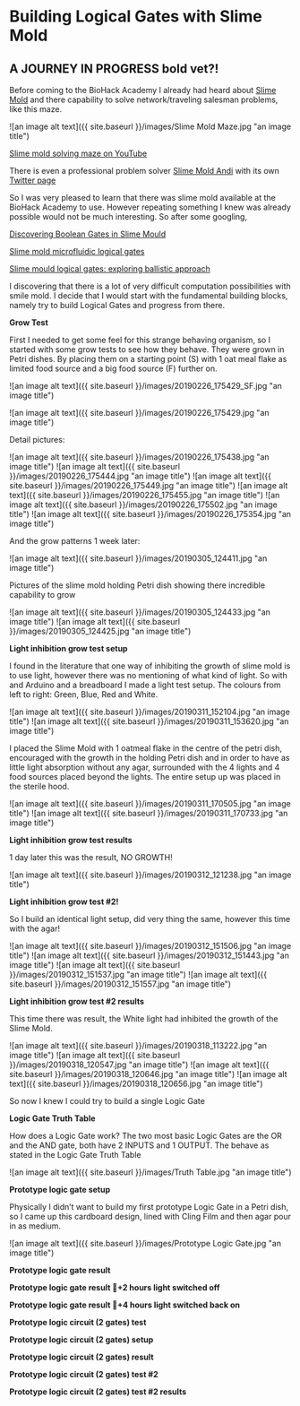 # Building Logical Gates with Slime Mold

## A JOURNEY IN PROGRESS   **bold**    **vet?!**


Before coming to the BioHack Academy I already had heard about [Slime Mold](https://en.wikipedia.org/wiki/Slime_mold) and there capability to solve network/traveling salesman problems, like this maze. 

![an image alt text]({{ site.baseurl }}/images/Slime Mold Maze.jpg "an image title")

[Slime mold solving maze on YouTube](https://www.youtube.com/watch?v=5UfMU9TsoEM)

There is even a professional problem solver [Slime Mold Andi](https://medium.com/@slime_mold_Andi) with its own [Twitter page](https://twitter.com/slimemoldandi)

So I was very pleased to learn that there was slime mold available at the BioHack Academy to use. However repeating something I knew was already possible would not be much interesting. So after some googling,

[Discovering Boolean Gates in Slime Mould](https://arxiv.org/pdf/1607.02168.pdf)

[Slime mold microfluidic logical gates](https://www.researchgate.net/publication/260914318_Slime_mold_microfluidic_logical_gates)

[Slime mould logical gates: exploring ballistic approach](https://arxiv.org/abs/1005.2301)

I discovering that there is a lot of very difficult computation possibilities with smile mold.  I decide that I would start with the fundamental building blocks, namely try to build Logical Gates and progress from there.

**Grow Test**

First I needed to get some feel for this strange behaving organism, so I started with some grow tests to see how they behave. They were grown in Petri dishes. By placing them on a starting point  (S) with 1 oat meal flake as limited food source and a big food source (F) further on.

![an image alt text]({{ site.baseurl }}/images/20190226_175429_SF.jpg "an image title")

![an image alt text]({{ site.baseurl }}/images/20190226_175429.jpg "an image title")

Detail pictures:

![an image alt text]({{ site.baseurl }}/images/20190226_175438.jpg "an image title")
![an image alt text]({{ site.baseurl }}/images/20190226_175444.jpg "an image title")
![an image alt text]({{ site.baseurl }}/images/20190226_175449.jpg "an image title")
![an image alt text]({{ site.baseurl }}/images/20190226_175455.jpg "an image title")
![an image alt text]({{ site.baseurl }}/images/20190226_175502.jpg "an image title")
![an image alt text]({{ site.baseurl }}/images/20190226_175354.jpg "an image title")

And the grow patterns 1 week later:

![an image alt text]({{ site.baseurl }}/images/20190305_124411.jpg "an image title")

Pictures of the slime mold holding Petri dish showing there incredible capability to grow 

![an image alt text]({{ site.baseurl }}/images/20190305_124433.jpg "an image title")
![an image alt text]({{ site.baseurl }}/images/20190305_124425.jpg "an image title")

**Light inhibition grow test setup**

I found in the literature that one way of inhibiting the growth of slime mold is to use light, however there was no mentioning of what kind of light. So with and Arduino and a breadboard I made a light test setup. The colours from left to right: Green, Blue, Red and White.

![an image alt text]({{ site.baseurl }}/images/20190311_152104.jpg "an image title")
![an image alt text]({{ site.baseurl }}/images/20190311_153620.jpg "an image title")

I placed the Slime Mold with 1 oatmeal flake in the centre of the petri dish, encouraged  with the growth in the holding Petri dish and in order to have as little light absorption without any agar, surrounded with the 4 lights and 4 food sources placed beyond the lights. The entire setup up was placed in the sterile hood. 

![an image alt text]({{ site.baseurl }}/images/20190311_170505.jpg "an image title")
![an image alt text]({{ site.baseurl }}/images/20190311_170733.jpg "an image title")

**Light inhibition grow test results**

1 day later this was the result, NO GROWTH!

![an image alt text]({{ site.baseurl }}/images/20190312_121238.jpg "an image title")


**Light inhibition grow test #2!**

So I build an identical light setup, did very thing the same, however this time with the agar! 

![an image alt text]({{ site.baseurl }}/images/20190312_151506.jpg "an image title")
![an image alt text]({{ site.baseurl }}/images/20190312_151443.jpg "an image title")
![an image alt text]({{ site.baseurl }}/images/20190312_151537.jpg "an image title")
![an image alt text]({{ site.baseurl }}/images/20190312_151557.jpg "an image title")
	
**Light inhibition grow test #2 results**

This time there was result, the White light had inhibited the growth of the Slime Mold.

![an image alt text]({{ site.baseurl }}/images/20190318_113222.jpg "an image title")
![an image alt text]({{ site.baseurl }}/images/20190318_120547.jpg "an image title")
![an image alt text]({{ site.baseurl }}/images/20190318_120646.jpg "an image title")
![an image alt text]({{ site.baseurl }}/images/20190318_120656.jpg "an image title")

So now I knew I could try to build a single Logic Gate

**Logic Gate Truth Table**

How does a Logic Gate work?
The two most basic Logic Gates are the OR and the AND gate, both have 2 INPUTS and 1 OUTPUT. The behave as stated in the Logic Gate Truth Table

![an image alt text]({{ site.baseurl }}/images/Truth Table.jpg "an image title")

**Prototype logic gate setup**

Physically I didn’t want to build my first prototype Logic Gate in a Petri dish, so I came up this cardboard design, lined with Cling Film  and then agar pour in as medium.

![an image alt text]({{ site.baseurl }}/images/Prototype Logic Gate.jpg "an image title")


**Prototype logic gate result**

**Prototype logic gate result  +2 hours light switched off**

**Prototype logic gate result  +4 hours light switched back on**

**Prototype logic circuit (2 gates) test**

**Prototype logic circuit (2 gates) setup**

**Prototype logic circuit (2 gates) result**

**Prototype logic circuit (2 gates) test #2**

**Prototype logic circuit (2 gates) test #2 results**











